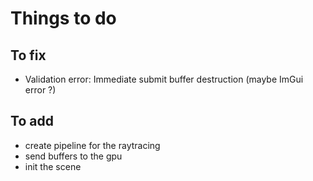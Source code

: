 # Things to do

## To fix

- Validation error: Immediate submit buffer destruction (maybe ImGui error ?)

## To add

- create pipeline for the raytracing
- send buffers to the gpu
- init the scene